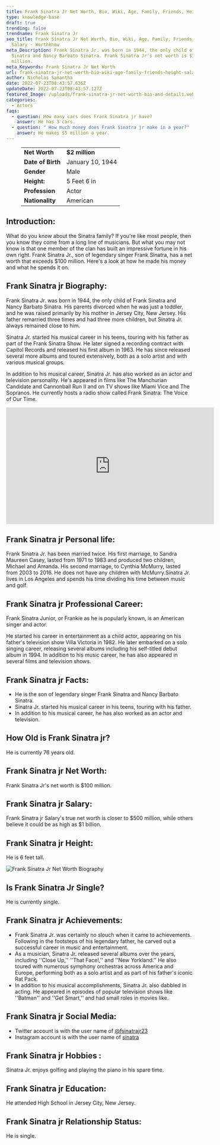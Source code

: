```yaml
---
title: Frank Sinatra Jr Net Worth, Bio, Wiki, Age, Family, Friends, Height & Salary
type: knowledge-base
draft: true
trending: false
trendname: Frank Sinatra Jr
seo_title: Frank Sinatra Jr Net Worth, Bio, Wiki, Age, Family, Friends, Height &
  Salary - Worthknow
meta_Description: Frank Sinatra Jr. was born in 1944, the only child of Frank
  Sinatra and Nancy Barbato Sinatra. Frank Sinatra Jr's net worth is $100
  million.
meta_Keywords: Frank Sinatra Jr Net Worth
url: frank-sinatra-jr-net-worth-bio-wiki-age-family-friends-height-salary
author: Nicholas Samantha
date: 2022-07-23T08:43:57.636Z
updateDate: 2022-07-23T08:43:57.127Z
featured_Image: /uploads/frank-sinatra-jr-net-worth-bio-and-details.webp
categories:
  - Actors
faqs:
  - question: How many cars does Frank Sinatra jr have?
    answer: He has 3 cars.
  - question: " How much money does Frank Sinatra jr make in a year?"
    answer: He makes $5 million a year.
---
```

<figure class="wp-block-table is-style-stripes">
  <table>
    <tbody>
      <tr>
        <td>
          <strong>Net Worth</strong>
        </td>
        <td>
          <strong>$2 million</strong>
        </td>
      </tr>
      <tr>
        <td>
          <strong>Date of Birth</strong>
        </td>
        <td>January 10, 1944</td>
      </tr>
      <tr>
        <td>
          <strong>Gender</strong>
        </td>
        <td>Male</td>
      </tr>
      <tr>
        <td>
          <strong>Height:</strong>
        </td>
        <td>5 Feet 6 in</td>
      </tr>
      <tr>
        <td>
          <strong>Profession</strong>
        </td>
        <td>Actor</td>
      </tr>
      <tr>
        <td>
          <strong>Nationality</strong>
        </td>
        <td>American</td>
      </tr>
    </tbody>
  </table>
</figure>

## **Introduction:**

What do you know about the Sinatra family? If you're like most people, then you know they come from a long line of musicians. But what you may not know is that one member of the clan has built an impressive fortune in his own right. Frank Sinatra Jr., son of legendary singer Frank Sinatra, has a net worth that exceeds $100 million. Here's a look at how he made his money and what he spends it on.

## **Frank Sinatra jr Biography:**

Frank Sinatra Jr. was born in 1944, the only child of Frank Sinatra and Nancy Barbato Sinatra. His parents divorced when he was just a toddler, and he was raised primarily by his mother in Jersey City, New Jersey. His father remarried three times and had three more children, but Sinatra Jr. always remained close to him.

Sinatra Jr. started his musical career in his teens, touring with his father as part of the Frank Sinatra Show. He later signed a recording contract with Capitol Records and released his first album in 1963. He has since released several more albums and toured extensively, both as a solo artist and with various musical groups.

In addition to his musical career, Sinatra Jr. has also worked as an actor and television personality. He's appeared in films like The Manchurian Candidate and Cannonball Run II and on TV shows like Miami Vice and The Sopranos. He currently hosts a radio show called Frank Sinatra: The Voice of Our Time.

<iframe width="560" height="315" src="https://www.youtube.com/embed/7e1aIUiGuF8" title="YouTube video player" frameborder="0" allow="accelerometer; autoplay; clipboard-write; encrypted-media; gyroscope; picture-in-picture" allowfullscreen></iframe>

## **Frank Sinatra jr Personal life:**

Frank Sinatra Jr. has been married twice. His first marriage, to Sandra Maureen Casey, lasted from 1971 to 1983 and produced two children, Michael and Amanda. His second marriage, to Cynthia McMurry, lasted from 2003 to 2016. He does not have any children with McMurry.Sinatra Jr. lives in Los Angeles and spends his time dividing his time between music and golf.

## **Frank Sinatra jr Professional Career:**

Frank Sinatra Junior, or Frankie as he is popularly known, is an American singer and actor.

He started his career in entertainment as a child actor, appearing on his father's television show Villa Victoria in 1982. He later embarked on a solo singing career, releasing several albums including his self-titled debut album in 1994. In addition to his music career, he has also appeared in several films and television shows.

## **Frank Sinatra jr Facts:**

* He is the son of legendary singer Frank Sinatra and Nancy Barbato Sinatra.
* Sinatra Jr. started his musical career in his teens, touring with his father.
* In addition to his musical career, he has also worked as an actor and television.

## **How Old is Frank Sinatra jr?** 

He is currently 76 years old.

## **Frank Sinatra jr Net Worth:**

Frank Sinatra Jr's net worth is $100 million.

## **Frank Sinatra jr Salary:**

Frank Sinatra jr Salary's true net worth is closer to $500 million, while others believe it could be as high as $1 billion.

## **Frank Sinatra jr Height:**

He is 6 feet tall.

![Frank Sinatra Jr Net Worth Biography](/uploads/frank-sinatra-jr-net-worth.webp)

## **Is Frank Sinatra Jr Single?** 

He is currently single.

## **Frank Sinatra jr Achievements:** 

* Frank Sinatra Jr. was certainly no slouch when it came to achievements. Following in the footsteps of his legendary father, he carved out a successful career in music and entertainment. 
* As a musician, Sinatra Jr. released several albums over the years, including ''Close Up,'' ''That Face!,'' and ''New Yorkland.'' He also toured with numerous symphony orchestras across America and Europe, performing both as a solo artist and as part of his father's iconic Rat Pack. 
* In addition to his musical accomplishments, Sinatra Jr. also dabbled in acting. He appeared in episodes of popular television shows like ''Batman'' and ''Get Smart,'' and had small roles in movies like.

## **Frank Sinatra jr Social Media:**

* Twitter account is with the user name of <a href="https://mobile.twitter.com/fsinatrajr23" target="_blank" rel="nofollow"   rel="noopener">@fsinatrajr23</a>
* Instagram account is with the user name of <a href="https://www.instagram.com/sinatra/" target="_blank" rel="nofollow"   rel="noopener">sinatra</a>

## **Frank Sinatra jr Hobbies :**

Sinatra Jr. enjoys golfing and playing the piano in his spare time.

## **Frank Sinatra jr Education:** 

He attended High School in Jersey City, New Jersey.

## **Frank Sinatra jr Relationship Status:**

He is single.
